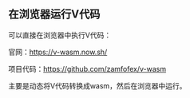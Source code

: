 ## 在浏览器运行V代码

可以直接在浏览器中执行V代码：

官网：https://v-wasm.now.sh/

项目代码：https://github.com/zamfofex/v-wasm

主要是动态将V代码转换成wasm，然后在浏览器中运行。

